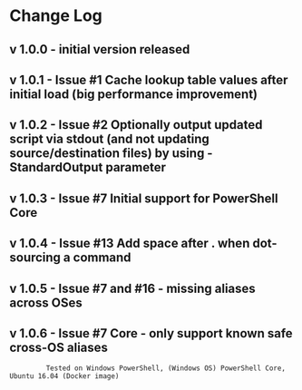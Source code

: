 # Change Log

## v 1.0.0 - initial version released
## v 1.0.1 - Issue #1 Cache lookup table values after initial load (big performance improvement)
## v 1.0.2 - Issue #2 Optionally output updated script via stdout (and not updating source/destination files) by using -StandardOutput parameter
## v 1.0.3 - Issue #7 Initial support for PowerShell Core
## v 1.0.4 - Issue #13 Add space after . when dot-sourcing a command
## v 1.0.5 - Issue #7 and #16 - missing aliases across OSes
## v 1.0.6 - Issue #7 Core - only support known safe cross-OS aliases
             Tested on Windows PowerShell, (Windows OS) PowerShell Core, Ubuntu 16.04 (Docker image)